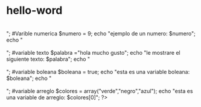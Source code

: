 # hello-word
<?php 

print "mi primer proyecto";

echo "<br><br>";

#Varible numerica
$numero = 9;
echo "ejemplo de un numero: $numero";

echo "<br><br>";

#variable texto
$palabra ="hola mucho gusto";
echo "le mostrare el siguiente texto: $palabra";

echo "<br><br>";
#variable boleana
$boleana = true;
echo "esta es una variable boleana: $boleana";

echo "<br><br>";
#variable arreglo
$colores = array("verde","negro","azul");
echo "esta es una variable de arreglo: $colores[0]";
?>
